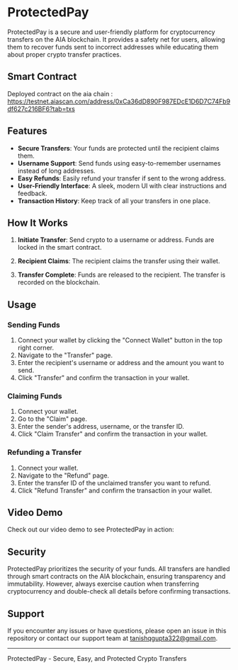 # ProtectedPay

ProtectedPay is a secure and user-friendly platform for cryptocurrency transfers on the AIA blockchain. It provides a safety net for users, allowing them to recover funds sent to incorrect addresses while educating them about proper crypto transfer practices.

## Smart Contract

Deployed contract on the aia chain : https://testnet.aiascan.com/address/0xCa36dD890F987EDcE1D6D7C74Fb9df627c216BF6?tab=txs

## Features

- **Secure Transfers**: Your funds are protected until the recipient claims them.
- **Username Support**: Send funds using easy-to-remember usernames instead of long addresses.
- **Easy Refunds**: Easily refund your transfer if sent to the wrong address.
- **User-Friendly Interface**: A sleek, modern UI with clear instructions and feedback.
- **Transaction History**: Keep track of all your transfers in one place.

## How It Works

1. **Initiate Transfer**: Send crypto to a username or address. Funds are locked in the smart contract.

2. **Recipient Claims**: The recipient claims the transfer using their wallet.

3. **Transfer Complete**: Funds are released to the recipient. The transfer is recorded on the blockchain.

## Usage

### Sending Funds

1. Connect your wallet by clicking the "Connect Wallet" button in the top right corner.
2. Navigate to the "Transfer" page.
3. Enter the recipient's username or address and the amount you want to send.
4. Click "Transfer" and confirm the transaction in your wallet.

### Claiming Funds

1. Connect your wallet.
2. Go to the "Claim" page.
3. Enter the sender's address, username, or the transfer ID.
4. Click "Claim Transfer" and confirm the transaction in your wallet.

### Refunding a Transfer

1. Connect your wallet.
2. Navigate to the "Refund" page.
3. Enter the transfer ID of the unclaimed transfer you want to refund.
4. Click "Refund Transfer" and confirm the transaction in your wallet.

## Video Demo

Check out our video demo to see ProtectedPay in action:

## Security

ProtectedPay prioritizes the security of your funds. All transfers are handled through smart contracts on the AIA blockchain, ensuring transparency and immutability. However, always exercise caution when transferring cryptocurrency and double-check all details before confirming transactions.

## Support

If you encounter any issues or have questions, please open an issue in this repository or contact our support team at tanishqgupta322@gmail.com.

---

ProtectedPay - Secure, Easy, and Protected Crypto Transfers
